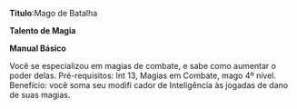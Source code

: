 **Titulo**:Mago de Batalha

**Talento de Magia**

**Manual Básico**

 Você se especializou em magias de combate, e sabe como aumentar o poder delas. Pré-requisitos: Int 13, Magias em Combate, mago 4º nível. Benefício: você soma seu modifi cador de Inteligência às jogadas de dano de suas magias.